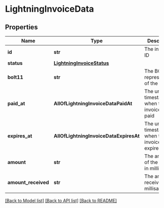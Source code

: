 # LightningInvoiceData

## Properties
Name | Type | Description | Notes
------------ | ------------- | ------------- | -------------
**id** | **str** | The invoice&#x27;s ID | [optional] 
**status** | [**LightningInvoiceStatus**](LightningInvoiceStatus.md) |  | [optional] 
**bolt11** | **str** | The BOLT11 representation of the invoice | [optional] 
**paid_at** | **AllOfLightningInvoiceDataPaidAt** | The unix timestamp when the invoice got paid | [optional] 
**expires_at** | **AllOfLightningInvoiceDataExpiresAt** | The unix timestamp when the invoice expires | [optional] 
**amount** | **str** | The amount of the invoice in millisatoshi | [optional] 
**amount_received** | **str** | The amount received in millisatoshi | [optional] 

[[Back to Model list]](../README.md#documentation-for-models) [[Back to API list]](../README.md#documentation-for-api-endpoints) [[Back to README]](../README.md)

